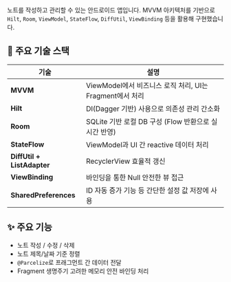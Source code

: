 노트를 작성하고 관리할 수 있는 안드로이드 앱입니다.
MVVM 아키텍처를 기반으로 `Hilt`, `Room`, `ViewModel`, `StateFlow`, `DiffUtil`, `ViewBinding` 등을 활용해 구현했습니다.

## 🔧 주요 기술 스택
| 기술 | 설명 |
|------|------|
| **MVVM** | ViewModel에서 비즈니스 로직 처리, UI는 Fragment에서 처리 |
| **Hilt** | DI(Dagger 기반) 사용으로 의존성 관리 간소화 |
| **Room** | SQLite 기반 로컬 DB 구성 (Flow 반환으로 실시간 반영) |
| **StateFlow** | ViewModel과 UI 간 reactive 데이터 처리 |
| **DiffUtil + ListAdapter** | RecyclerView 효율적 갱신 |
| **ViewBinding** | 바인딩을 통한 Null 안전한 뷰 접근 |
| **SharedPreferences** | ID 자동 증가 기능 등 간단한 설정 값 저장에 사용 |



## ✨ 주요 기능

- 노트 작성 / 수정 / 삭제
- 노트 제목/날짜 기준 정렬
- `@Parcelize`로 프래그먼트 간 데이터 전달
- Fragment 생명주기 고려한 메모리 안전 바인딩 처리
